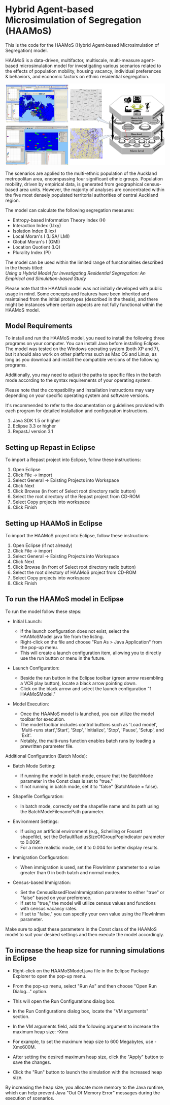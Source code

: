 # Hybrid Agent‐based Microsimulation of Segregation (HAAMoS)

This is the code for the HAAMoS (Hybrid Agent‐based Microsimulation of Segregation) model.

HAAMoS is a data-driven, multifactor, multiscale, multi-measure agent-based microsimulation model for investigating various scenarios related to the effects of population mobility, housing vacancy, individual preferences & behaviors, and economic factors on ethnic residential segregation.

![HAAMoS Hybrid Model](./Images/HAAMoS.png)

The scenarios are applied to the multi-ethnic population of the Auckland metropolitan area, encompassing four significant ethnic groups. Population mobility, driven by empirical data, is generated from geographical census-based area units. However, the majority of analyses are concentrated within the five most densely populated territorial authorities of central Auckland region.

The model can calculate the following segregation measures:

- Entropy-based Information Theory Index (H)
- Interaction Index (I.Ixy)
- Isolation Index (I.Ixx)
- Local Moran's I (LISA/ LMI)
- Global Moran's I (GMI)
- Location Quotient (LQ)
- Plurality Index (PI)

The model can be used within the limited range of functionalities described in the thesis titled:  
*Using a Hybrid Model for Investigating Residential Segregation: An Empirical and Simulation-based Study*

Please note that the HAAMoS model was not initially developed with public usage in mind. Some concepts and features have been inherited and maintained from the initial prototypes (described in the thesis), and there might be instances where certain aspects are not fully functional within the HAAMoS model.

## Model Requirements

To install and run the HAAMoS model, you need to install the following three programs on your computer. 
You can install Java before installing Eclipse. 
The model was tested on the Windows operating system (both XP and 7), but it should also work on other platforms such as Mac OS and Linux, as long as you download and install the compatible versions of the following programs. 

Additionally, you may need to adjust the paths to specific files in the batch mode according to the syntax requirements of your operating system.

Please note that the compatibility and installation instructions may vary depending on your specific operating system and software versions. 

It's recommended to refer to the documentation or guidelines provided with each program for detailed installation and configuration instructions.

1)	Java SDK 1.5 or higher
2)	Eclipse 3.3 or higher
3)	RepastJ version 3.1

## Setting up Repast in Eclipse

To import a Repast project into Eclipse, follow these instructions:

1.	Open Eclipse
2.	Click File -> import 
3.	Select General -> Existing Projects into Workspace
4.	Click Next
5.	Click Browse (in front of Select root directory radio button) 
6.	Select the root directory of the Repast project from CD-ROM
7.	Select Copy projects into workspace 
8.	Click Finish

## Setting up HAAMoS in Eclipse

To import the HAAMoS project into Eclipse, follow these instructions:

1.	Open Eclipse (if not already)
2.	Click File -> import 
3.	Select General -> Existing Projects into Workspace
4.	Click Next
5.	Click Browse (in front of Select root directory radio button) 
6.	Select the root directory of HAAMoS project from CD-ROM
7.	Select Copy projects into workspace 
8.	Click Finish

## To run the HAAMoS model in Eclipse

To run the model follow these steps:

- Initial Launch:

    - If the launch configuration does not exist, select the HAAMoSModel.java file from the listing.
    - Right-click on the file and choose "Run As > Java Application" from the pop-up menu.
    - This will create a launch configuration item, allowing you to directly use the run button or menu in the future.

- Launch Configuration:

    - Beside the run button in the Eclipse toolbar (green arrow resembling a VCR play button), locate a black arrow pointing down.
    - Click on the black arrow and select the launch configuration "1 HAAMoSModel."

- Model Execution:

    - Once the HAAMoS model is launched, you can utilize the model toolbar for execution.
    - The model toolbar includes control buttons such as 'Load model', 'Multi-runs start','Start', 'Step', 'Initialize', 'Stop', 'Pause', 'Setup', and 'Exit'.
    - Notably, the multi-runs function enables batch runs by loading a prewritten parameter file.


Additional Configuration (Batch Mode):

- Batch Mode Setting:
    - If running the model in batch mode, ensure that the BatchMode parameter in the Const class is set to "true."
    - If not running in batch mode, set it to "false" (BatchMode = false).

- Shapefile Configuration:
    - In batch mode, correctly set the shapefile name and its path using the BatchModeFilenamePath parameter.

- Environment Settings:
    - If using an artificial environment (e.g., Schelling or Fossett shapefile), set the DefaultRadiusSizeOfGroupPopIndicator parameter to 0.009f.
    - For a more realistic mode, set it to 0.004 for better display results.

- Immigration Configuration:
    - When immigration is used, set the FlowInImm parameter to a value greater than 0 in both batch and normal modes.

- Census-based Immigration:
    - Set the CensusBasedFlowInImmigration parameter to either "true" or "false" based on your preference.
    - If set to "true," the model will utilize census values and functions with census vacancy rates.
    - If set to "false," you can specify your own value using the FlowInImm parameter.

Make sure to adjust these parameters in the Const class of the HAAMoS model to suit your desired settings and then execute the model accordingly.

## To increase the heap size for running simulations in Eclipse


- Right-click on the HAAMoSModel.java file in the Eclipse Package Explorer to open the pop-up menu.

- From the pop-up menu, select "Run As" and then choose "Open Run Dialog..." option.

- This will open the Run Configurations dialog box.

- In the Run Configurations dialog box, locate the "VM arguments" section.

- In the VM arguments field, add the following argument to increase the maximum heap size:
    -Xmx<maximum heap size>

- For example, to set the maximum heap size to 600 Megabytes, use -Xmx600M.

- After setting the desired maximum heap size, click the "Apply" button to save the changes.

- Click the "Run" button to launch the simulation with the increased heap size.

By increasing the heap size, you allocate more memory to the Java runtime, which can help prevent Java "Out Of Memory Error" messages during the execution of scenarios.


